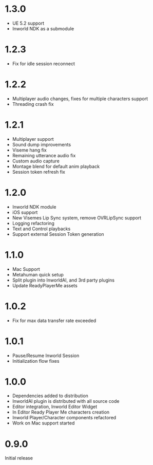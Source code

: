 # 1.3.0
- UE 5.2 support
- Inworld NDK as a submodule

# 1.2.3
- Fix for idle session reconnect

# 1.2.2
- Multiplayer audio changes, fixes for multiple characters support
- Threading crash fix

# 1.2.1
- Multiplayer support
- Sound dump improvements
- Viseme hang fix
- Remaining utterance audio fix
- Custom audio capture
- Montage blend for default anim playback
- Session token refresh fix

# 1.2.0
- Inworld NDK module
- iOS support
- New Visemes Lip Sync system, remove OVRLipSync support
- Logging refactoring
- Text and Control playbacks
- Support external Session Token generation

# 1.1.0
- Mac Support
- Metahuman quick setup
- Split plugin into InworldAI, and 3rd party plugins
- Update ReadyPlayerMe assets

# 1.0.2
- Fix for max data transfer rate exceeded

# 1.0.1
- Pause/Resume Inworld Session
- Initialization flow fixes

# 1.0.0
- Dependencies added to distribution
- InworldAI plugin is distributed with all source code
- Editor integration, Inworld Editor Widget
- In Editor Ready Player Me characters creation
- Inworld Player/Character components refactored
- Work on Mac support started

# 0.9.0
Initial release

